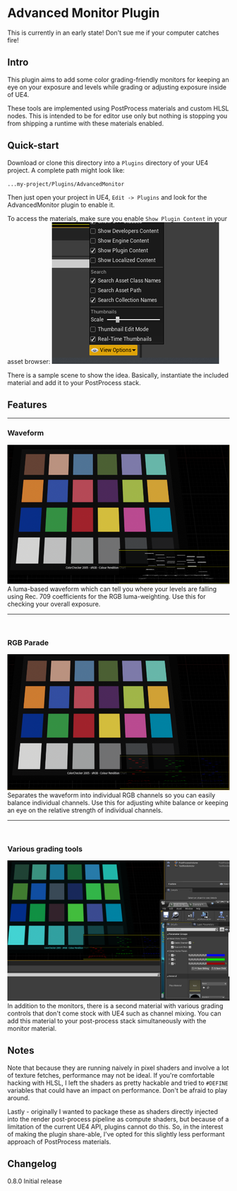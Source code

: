 # Advanced Monitor Plugin
This is currently in an early state! Don't sue me if your computer catches fire!


## Intro
This plugin aims to add some color grading-friendly monitors for keeping an eye on your exposure and levels while grading or adjusting exposure inside of UE4.

These tools are implemented using PostProcess materials and custom HLSL nodes. This is intended to be for editor use only but nothing is stopping you from shipping a runtime with these materials enabled.

## Quick-start
Download or clone this directory into a `Plugins` directory of your UE4 project.
A complete path might look like:
```
...my-project/Plugins/AdvancedMonitor
```

Then just open your project in UE4, `Edit -> Plugins` and look for the AdvancedMonitor plugin to enable it.

To access the materials, make sure you enable `Show Plugin Content` in your asset browser:
![](Screenshots/plugin-content.png)

There is a sample scene to show the idea. Basically, instantiate the included material and add it to your PostProcess stack.

## Features
<hr>

### Waveform
![](Screenshots/waveform.png)
A luma-based waveform which can tell you where your levels are falling using Rec. 709 coefficients for the RGB luma-weighting. Use this for checking your overall exposure.
<hr>
<br/>

### RGB Parade
![](Screenshots/rgbparade.png)
Separates the waveform into individual RGB channels so you can easily balance individual channels. Use this for adjusting white balance or keeping an eye on the relative strength of individual channels.
<hr>
<br>

### Various grading tools
![](Screenshots/mixer.png)
In addition to the monitors, there is a second material with various grading controls that don't come stock with UE4 such as channel mixing. You can add this material to your post-process stack simultaneously with the monitor material.

## Notes
Note that because they are running naively in pixel shaders and involve a lot of texture fetches, performance may not be ideal. If you're comfortable hacking with HLSL, I left the shaders as pretty hackable and tried to `#DEFINE` variables that could have an impact on performance. Don't be afraid to play around.

Lastly - originally I wanted to package these as shaders directly injected into the render post-process pipeline as compute shaders, but because of a limitation of the current UE4 API, plugins cannot do this. So, in the interest of making the plugin share-able, I've opted for this slightly less performant approach of PostProcess materials.

## Changelog

0.8.0 Initial release